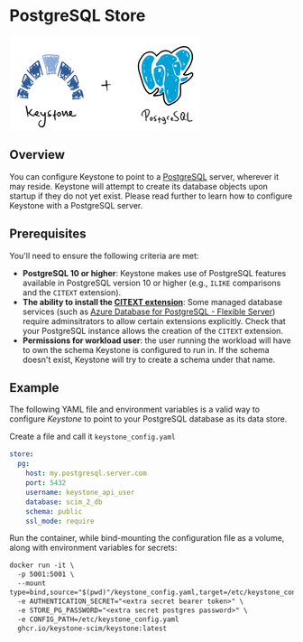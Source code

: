 # PostgreSQL Store

![Keystone PostgreSQL](./assets/img/keysyone_pg.png)

## Overview

You can configure Keystone to point to a [PostgreSQL](https://www.postgresql.org/) server,
wherever it may reside. Keystone will attempt to create its database objects upon startup
if they do not yet exist.  Please read further to learn how to configure Keystone
with a PostgreSQL server.

## Prerequisites

You'll need to ensure the following criteria are met:

* **PostgreSQL 10 or higher**: Keystone makes use of PostgreSQL features available
  in PostgreSQL version 10 or higher (e.g., `ILIKE` comparisons and the `CITEXT` extension).
* **The ability to install the [CITEXT extension](https://www.postgresql.org/docs/current/citext.html)**:
  Some managed database services (such as
  [Azure Database for PostgreSQL - Flexible Server](https://docs.microsoft.com/en-us/azure/postgresql/flexible-server/concepts-extensions))
  require adminsitrators to allow certain extensions explicitly.  Check that your PostgreSQL instance
  allows the creation of the `CITEXT` extension.
* **Permissions for workload user**: the user running the workload will have to own the schema Keystone is configured to
  run in.  If the schema doesn't exist, Keystone will try to create a schema under that name.

## Example

The following YAML file and environment variables is a valid way to configure *Keystone* to point to
your PostgreSQL database as its data store.

Create a file and call it `keystone_config.yaml`

```yaml
store:
  pg:
    host: my.postgresql.server.com
    port: 5432
    username: keystone_api_user
    database: scim_2_db
    schema: public
    ssl_mode: require
```

Run the container, while bind-mounting the configuration file as a volume, along with
environment variables for secrets:

```shell
docker run -it \
  -p 5001:5001 \
  --mount type=bind,source="$(pwd)"/keystone_config.yaml,target=/etc/keystone_config.yaml
  -e AUTHENTICATION_SECRET="<extra secret bearer token>" \
  -e STORE_PG_PASSWORD="<extra secret postgres password>" \
  -e CONFIG_PATH=/etc/keystone_config.yaml
  ghcr.io/keystone-scim/keystone:latest
```